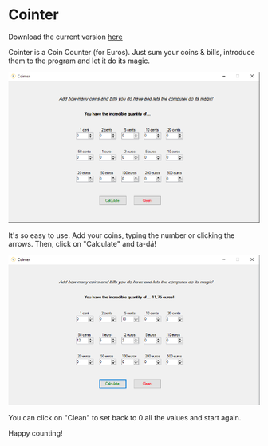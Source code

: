 # Cointer
Download the current version [here]()

Cointer is a Coin Counter (for Euros). Just sum your coins & bills, introduce them to the program and let it do its magic.

![CointerShoot1](https://github.com/Delunado/Cointer/blob/main/Images/CointerShoot1.png)



It's so easy to use. Add your coins, typing the number or clicking the arrows. Then, click on "Calculate" and ta-dá!

![CointerShoot2](https://github.com/Delunado/Cointer/blob/main/Images/CointerShoot2.png)



You can click on "Clean" to set back to 0 all the values and start again.

Happy counting!
